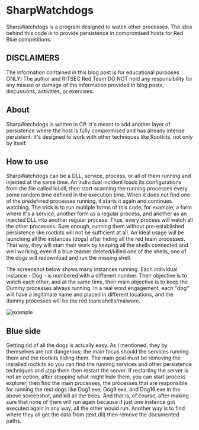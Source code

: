 # SharpWatchdogs

SharpWatchdogs is a program designed to watch other processes. The idea behind this code is to provide persistence in compromised hosts for Red Blue competitions.

## DISCLAIMERS
The information contained in this blog post is for educational purposes ONLY! The author and RITSEC Red Team DO NOT hold any responsibility for any misuse or damage of the information provided in blog posts, discussions, activities, or exercises. 

## About
SharpWatchdogs is written in C#. It's meant to add another layer of persistence where the host is fully compromised and has already intense persistent. It's designed to work with other techniques like Rootkits, not only by itself. 

## How to use
SharpWatchdogs can be a DLL, service, process, or all of them running and injected at the same time. An individual incident loads its configurations from the file called lol.dll, then start scanning the running processes every some random time defined in the execution time. When it does not find one of the predefined processes running, it starts it again and continues watching. The trick is to run multiple forms of this code, for example, a form where it's a service, another form as a regular process, and another as an injected DLL into another regular process. Thus, every process will watch all the other processes. Sure enough, running them without pre-established persistence like rootkits will not be sufficient at all. An ideal usage will be launching all the instances (dogs) after hiding all the red team processes. That way, they will start their work by keeping all the shells connected and well working, even if a blue teamer deleted/killed one of the shells, one of the dogs will redownload and run the missing shell.

The screenshot below shows many instances running. Each individual instance - Dog - is numbered with a different number. Their objective is to watch each other, and at the same time, their main objective is to keep the Dummy processes always running. In a real word engagement, each "dog" will have a legitimate name and placed in different locations, and the dummy processes will be the red team shells/malware.

![example](http://mohad.red/images/sharpwatchdogs/w1.png)

## Blue side
Getting rid of all the dogs is actually easy. As I mentioned, they by themselves are not dangerous; the main focus should the services running them and the rootkits hiding them. The main goal must be removing the installed rootkits so you can find the running services and other persistence techniques and stop them then restart the server. If restarting the server is not an option, after stopping what might hide them, you can start process explorer, then find the main processes, the processes that are responsible for running the rest dogs like Dog1.exe, Dog9.exe, and Dog16.exe in the above screenshot, and kill all the trees. And that is, of course, after making sure that none of them will run again because if just one instance got executed again in any way, all the other would run. Another way is to find where they all get the data from (text.dll) then remove the documented paths.


